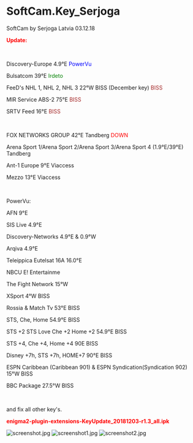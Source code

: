 # SoftCam.Key_Serjoga
SoftCam by Serjoga Latvia 03.12.18
	<p><strong><span style="color: red">Update: </span></strong></p>
	<p><br></p>
	<p>Discovery-Europe 4.9°E  <span style="color: blue">PowerVu</span></p>
	<p>Bulsatcom 39°E <span style="color: green">Irdeto</span></p>
	<p>FeeD's NHL 1, NHL 2, NHL 3 22°W BISS (December key) <span style="color: brown">BISS</span></p>
	<p>MIR Service ABS-2 75°E <span style="color: brown">BISS</span></p>
	<p>SRTV Feed 16°E <span style="color: brown">BISS</span></p>
	<p><br></p>
	<p>FOX NETWORKS GROUP 42°E Tandberg <span style="color: red">DOWN</span></p>
	<p>Arena Sport 1/Arena Sport 2/Arena Sport 3/Arena Sport 4 (1.9°E/39°E) Tandberg</p>
	<p>Ant-1 Europe 9°E Viaccess</p>
	<p>Mezzo 13°E Viaccess</p>
	<p><br></p>
	<p>PowerVu:</p>
		<p>AFN 9°E</p>
		<p>SIS Live 4.9°E</p>
		<p>Discovery-Networks 4.9°E &amp; 0.9°W</p>
		<p>Arqiva 4.9°E</p>
		<p>Teleippica Eutelsat 16A 16.0°E</p>
		<p>NBCU E! Entertainme</p>
		<p>The Fight Network 15°W</p>
	<p>XSport 4°W BISS</p>
	<p>Rossia &amp; Match Tv 53°E BISS</p>
	<p>STS, Che, Home  54.9°E BISS</p>
	<p>STS +2 STS Love Che +2 Home +2 54.9°E BISS</p>
	<p>STS +4, Che +4, Home +4 90E BISS</p>
	<p>Disney +7h, STS +7h, HOME+7 90°E BISS</p>
	<p>ESPN Caribbean (Caribbean 901) &amp; ESPN Syndication(Syndication 902) 15°W BISS</p>
	<p>BBC Package 27.5°W BISS</p>
	<p><br></p>
	<p>and fix all other key's.</p>


<p><strong><span style="color: red">enigma2-plugin-extensions-KeyUpdate_20181203-r1.3_all.ipk</span></strong></p>
<img src="http://www.hizliresimyukle.com/images/2018/12/03/screenshot.jpg" alt="screenshot.jpg" border="0">
<img src="http://www.hizliresimyukle.com/images/2018/12/03/screenshot1.jpg" alt="screenshot1.jpg" border="0">
<img src="http://www.hizliresimyukle.com/images/2018/12/03/screenshot2.jpg" alt="screenshot2.jpg" border="0">
